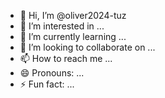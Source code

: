 - 👋 Hi, I’m @oliver2024-tuz
- 👀 I’m interested in ...
- 🌱 I’m currently learning ...
- 💞️ I’m looking to collaborate on ...
- 📫 How to reach me ...
- 😄 Pronouns: ...
- ⚡ Fun fact: ...

<!---
oliver2024-tuz/oliver2024-tuz is a ✨ special ✨ repository because its `README.md` (this file) appears on your GitHub profile.
You can click the Preview link to take a look at your changes.
--->
